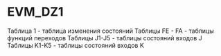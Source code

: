 # EVM_DZ1
Таблица 1 - таблица изменения состояний
Таблицы FE - FA - таблицы функций переходов
Таблицы J1-J5 - таблицы состояний входов J
Таблицы K1-K5 - таблицы состояний входов K

